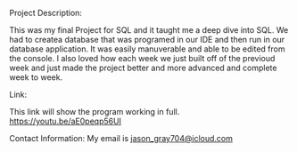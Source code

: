 Project Description:

This was my final Project for SQL and it taught me a deep dive into SQL. We had to createa database that was programed in our IDE and then run in our database application. 
It was easily manuverable and able to be edited from the console. I also loved how each week we just built off of the previoud week and just made the project better and more advanced and complete week to week.

Link:

This link will show the program working in full. https://youtu.be/aE0peqp56UI

Contact Information:
My email is jason_gray704@icloud.com
